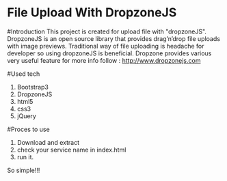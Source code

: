 # File Upload With DropzoneJS

#Introduction
This project is created for upload file with "dropzoneJS". DropzoneJS is an open source library that provides drag’n’drop file uploads with image previews. Traditional way of file uploading is headache for developer so using dropzoneJS is beneficial. Dropzone provides various very useful feature for more info follow : http://www.dropzonejs.com

#Used tech
1. Bootstrap3
2. DropzoneJS
3. html5
4. css3
5. jQuery

#Proces to use
1. Download and extract
2. check your service name in index.html
3. run it.


So simple!!!
